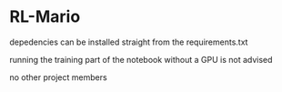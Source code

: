 # RL-Mario

depedencies can be installed straight from the requirements.txt

running the training part of the notebook without a GPU is not advised

no other project members
